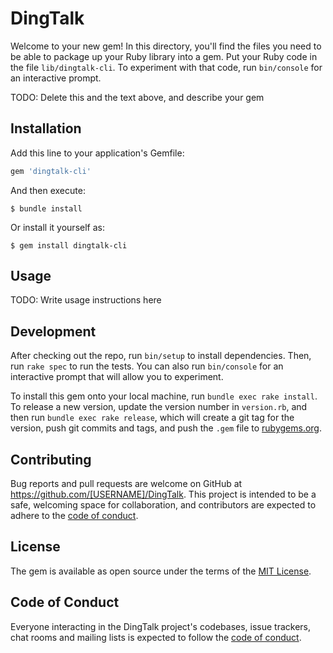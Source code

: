 # DingTalk

Welcome to your new gem! In this directory, you'll find the files you need to be able to package up your Ruby library into a gem. Put your Ruby code in the file `lib/dingtalk-cli`. To experiment with that code, run `bin/console` for an interactive prompt.

TODO: Delete this and the text above, and describe your gem

## Installation

Add this line to your application's Gemfile:

```ruby
gem 'dingtalk-cli'
```

And then execute:

    $ bundle install

Or install it yourself as:

    $ gem install dingtalk-cli

## Usage

TODO: Write usage instructions here

## Development

After checking out the repo, run `bin/setup` to install dependencies. Then, run `rake spec` to run the tests. You can also run `bin/console` for an interactive prompt that will allow you to experiment.

To install this gem onto your local machine, run `bundle exec rake install`. To release a new version, update the version number in `version.rb`, and then run `bundle exec rake release`, which will create a git tag for the version, push git commits and tags, and push the `.gem` file to [rubygems.org](https://rubygems.org).

## Contributing

Bug reports and pull requests are welcome on GitHub at https://github.com/[USERNAME]/DingTalk. This project is intended to be a safe, welcoming space for collaboration, and contributors are expected to adhere to the [code of conduct](https://github.com/[USERNAME]/DingTalk/blob/master/CODE_OF_CONDUCT.md).


## License

The gem is available as open source under the terms of the [MIT License](https://opensource.org/licenses/MIT).

## Code of Conduct

Everyone interacting in the DingTalk project's codebases, issue trackers, chat rooms and mailing lists is expected to follow the [code of conduct](https://github.com/[USERNAME]/DingTalk/blob/master/CODE_OF_CONDUCT.md).
